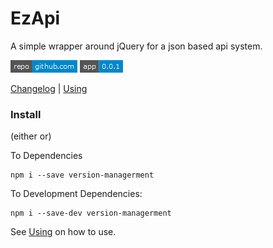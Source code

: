 # EzApi

A simple wrapper around jQuery for a json based api system.

[comment_badge_management_start]: <hidden__do_not_remove>
[![repository badge](badges/repository.png)](https://github.com/voltsonic/jquery-ez-api.git) ![version badge](badges/version.png)

[comment_badge_management_end]: <hidden__do_not_remove>

[Changelog](./CHANGELOG.md) | [Using](./DOCUMENTATION.md)

### Install 

(either or)

To Dependencies
```shell script
npm i --save version-managerment
```

To Development Dependencies:
```shell script
npm i --save-dev version-managerment
```

See [Using](./DOCUMENTATION.md) on how to use.